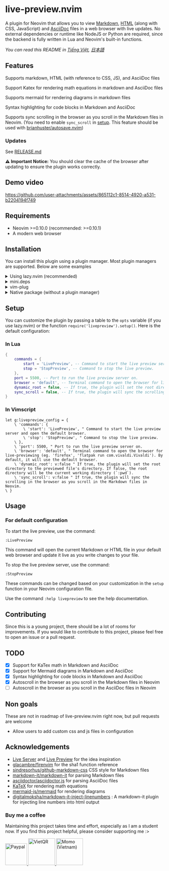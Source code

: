 # live-preview.nvim

A plugin for Neovim that allows you to view [Markdown](https://en.wikipedia.org/wiki/Markdown), [HTML](https://en.wikipedia.org/wiki/HTML) (along with CSS, JavaScript) and [AsciiDoc](https://asciidoc.org/) files in a web browser with live updates. No external dependencies or runtime like NodeJS or Python are required, since the backend is fully written in Lua and Neovim's built-in functions.

_You can read this README in [Tiếng Việt](README.vi.md), [日本語](README.ja.md)_
## Features
Supports markdown, HTML (with reference to CSS, JS), and AsciiDoc files

Support Katex for rendering math equations in markdown and AsciiDoc files

Supports mermaid for rendering diagrams in markdown files

Syntax highlighting for code blocks in Markdown and AsciiDoc

Supports sync scrolling in the browser as you scroll in the Markdown files in Neovim. (You need to enable `sync_scroll` in [setup](#setup). This feature should be used with [brianhuster/autosave.nvim](https://github.com/brianhuster/autosave.nvim))

### Updates

See [RELEASE.md](RELEASE.md) 

**⚠️ Important Notice:** You should clear the cache of the browser after updating to ensure the plugin works correctly.

## Demo video

https://github.com/user-attachments/assets/865112c1-8514-4920-a531-b2204194f749

## Requirements

- Neovim >=0.10.0
    (recommended: >=0.10.1)
- A modern web browser

## Installation

You can install this plugin using a plugin manager. Most plugin managers are supported. Below are some examples
<details>
<summary>Using lazy.nvim (recommended)</summary>

```lua
require("lazy").setup({
    {
        'brianhuster/live-preview.nvim',
        dependencies = {'brianhuster/autosave.nvim'}, -- Not required, but recomended for autosaving and sync scrolling
        opts = {},
   }
})
```

</details>

<details>
<summary>mini.deps</summary>

```lua
MiniDeps.add({
    source = 'brianhuster/live-preview.nvim',
    depends = { 
        'brianhuster/autosave.nvim' 
    }, -- Not required, but recomended for autosaving and sync scrolling
})
require('livepreview').setup()
require('autosave').setup() -- Only required if you want use autosave
```

</details>

<details>
<summary>vim-plug</summary>

```vim
Plug 'brianhuster/live-preview.nvim'
lua require('autosave').setup() " Only required if you want use autosave

Plug 'brianhuster/autosave.nvim' " Not required, but recomended for autosaving
let g:livepreview_config = {} " Optional configuration. 
lua require('livepreview').setup(vim.g.livepreview_config) " Required to enable the plugin
```

</details>

<details>
<summary>Native package (without a plugin manager)</summary>

- **Linux, MacOS, Unix-based**

```sh
git clone --depth 1 https://github.com/brianhuster/live-preview.nvim ~/.config/nvim/pack/brianhuster/start/live-preview.nvim
```

- **Windows (Powershell)**

```powershell
git clone --depth 1 https://github.com/brianhuster/live-preview.nvim "$HOME/AppData/Local/nvim/pack/brianhuster/start/live-preview.nvim"
```

You must add the line `require('livepreview').setup()` (Lua) or `lua require('livepreview').setup()` (Vimscript) to your Neovim configuration file to enable the plugin.
</details>

## Setup

You can customize the plugin by passing a table to the `opts` variable (if you use lazy.nvim) or the function `require('livepreview').setup()`. Here is the default configuration:

### In Lua

```lua
{
    commands = {
        start = 'LivePreview', -- Command to start the live preview server and open the default browser.
        stop = 'StopPreview', -- Command to stop the live preview. 
    },
    port = 5500, -- Port to run the live preview server on.
    browser = 'default', -- Terminal command to open the browser for live-previewing (eg. 'firefox', 'flatpak run com.vivaldi.Vivaldi'). By default, it will use the default browser.
    dynamic_root = false, -- If true, the plugin will set the root directory to the previewed file's directory. If false, the root directory will be the current working directory (`:lua print(vim.uv.cwd())`).
    sync_scroll = false, -- If true, the plugin will sync the scrolling in the browser as you scroll in the Markdown files in Neovim.
}
```

### In Vimscript

```vim
let g:livepreview_config = {
    \ 'commands': {
        \ 'start': 'LivePreview', " Command to start the live preview server and open the default browser.
        \ 'stop': 'StopPreview', " Command to stop the live preview. 
    \ },
    \ 'port': 5500, " Port to run the live preview server on.
    \ 'browser': 'default', " Terminal command to open the browser for live-previewing (eg. 'firefox', 'flatpak run com.vivaldi.Vivaldi'). By default, it will use the default browser.
    \ 'dynamic_root': v:false " If true, the plugin will set the root directory to the previewed file's directory. If false, the root directory will be the current working directory (`:pwd`).
    \ 'sync_scroll': v:false " If true, the plugin will sync the scrolling in the browser as you scroll in the Markdown files in Neovim.
\ }
```

## Usage

### For default configuration 

To start the live preview, use the command:

`:LivePreview`

This command will open the current Markdown or HTML file in your default web browser and update it live as you write changes to your file.

To stop the live preview server, use the command:

`:StopPreview`

These commands can be changed based on your customization in the `setup` function in your Neovim configuration file. 

Use the command `:help livepreview` to see the help documentation.

## Contributing

Since this is a young project, there should be a lot of rooms for improvements. If you would like to contribute to this project, please feel free to open an issue or a pull request.

## TODO
- [x] Support for KaTex math in Markdown and AsciiDoc
- [x] Support for Mermaid diagrams in Markdown and AsciiDoc
- [x] Syntax highlighting for code blocks in Markdown and AsciiDoc
- [x] Autoscroll in the browser as you scroll in the Markdown files in Neovim
- [ ] Autoscroll in the browser as you scroll in the AsciiDoc files in Neovim

## Non goals

These are not in roadmap of live-preview.nvim right now, but pull requests are welcome
- Allow users to add custom css and js files in configuration

## Acknowledgements
* [Live Server](https://marketplace.visualstudio.com/items?itemName=ritwickdey.LiveServer) and [Live Preview](https://marketplace.visualstudio.com/items?itemName=ms-vscode.live-server) for the idea inspiration
* [glacambre/firenvim](https://github.com/glacambre/firenvim) for the sha1 function reference
* [sindresorhus/github-markdown-css](https://github.com/sindresorhus/github-markdown-css) CSS style for Markdown files
* [markdown-it/markdown-it](https://github.com/markdown-it/markdown-it) for parsing Markdown files
* [asciidoctor/asciidoctor.js](https://github.com/asciidoctor/asciidoctor.js) for parsing AsciiDoc files
* [KaTeX](https://github.com/KaTeX/KaTeX) for rendering math equations
* [mermaid-js/mermaid](https://github.com/mermaid-js/mermaid) for rendering diagrams
* [digitalmoksha/markdown-it-inject-linenumbers](https://github.com/digitalmoksha/markdown-it-inject-linenumbers) : A markdown-it plugin for injecting line numbers into html output

### Buy me a coffee
Maintaining this project takes time and effort, especially as I am a student now. If you find this project helpful, please consider supporting me :>

<a href="https://paypal.me/brianphambinhan">
    <img src="https://www.paypalobjects.com/webstatic/mktg/logo/pp_cc_mark_111x69.jpg" alt="Paypal" style="height: 69px;">
</a>
<a href="https://img.vietqr.io/image/mb-9704229209586831984-print.png?addInfo=Donate%20for%20livepreview%20plugin%20nvim&accountName=PHAM%20BINH%20AN">
    <img src="https://github.com/user-attachments/assets/f28049dc-ce7c-4975-a85e-be36612fd061" alt="VietQR" style="height: 85px;">
</a>
<a href="https://me.momo.vn/brianphambinhan">
    <img src="https://github.com/user-attachments/assets/3907d317-b62f-43f5-a231-3ec7eb4eaa1b" alt="Momo (Vietnam)" style="height: 85px;">
</a>

